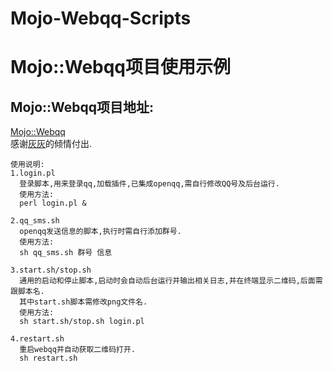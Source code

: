 # Mojo-Webqq-Scripts
<h1>Mojo::Webqq项目使用示例</h1>

## Mojo::Webqq项目地址:
[Mojo::Webqq](https://github.com/sjdy521/Mojo-Webqq)  
感谢[灰灰](https://github.com/sjdy521)的倾情付出.

```
使用说明:
1.login.pl
  登录脚本,用来登录qq,加载插件,已集成openqq,需自行修改QQ号及后台运行.
  使用方法:
  perl login.pl &

2.qq_sms.sh
  openqq发送信息的脚本,执行时需自行添加群号.
  使用方法:
  sh qq_sms.sh 群号 信息

3.start.sh/stop.sh
  通用的启动和停止脚本,启动时会自动后台运行并输出相关日志,并在终端显示二维码,后面需跟脚本名.
  其中start.sh脚本需修改png文件名.
  使用方法:
  sh start.sh/stop.sh login.pl

4.restart.sh
  重启webqq并自动获取二维码打开.
  sh restart.sh
```
